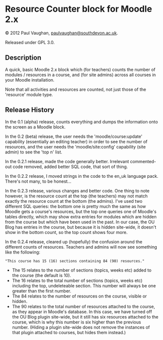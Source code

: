 # Resource Counter block for Moodle 2.x

&copy; 2012 Paul Vaughan, paulvaughan@southdevon.ac.uk. 

Released under GPL 3.0. 

## Description

A quick, basic Moodle 2.x block which (for teachers) counts the number of modules / resources in a course, and (for site admins) across all courses in your Moodle installation.

Note that all activities and resources are counted, not just those of the 'resource' module type.

## Release History

In the 0.1 (alpha) release, counts everything and dumps the information onto the screen as a Moodle block.

In the 0.2 (beta) release, the user needs the 'moodle/course:update' capability (essentially an editing teacher) in order to see the number of resources, and the user needs the 'moodle/site:config' capability (site admin) to see the 'top n' list.

In the 0.2.1 release, made the code generally better. Irrelevant commented-out code removed, added better SQL code, that sort of thing.

In the 0.2.2 release, I moved strings in the code to the en_uk language pack. There's not many, to be honest...

In the 0.2.3 release, various changes and better code.  One thing to note however, is the resource count at the top (the teachers) may not match exactly the resource count at the bottom (the admins). I've used two different SQL queries: the bottom one is pretty much the same as how Moodle gets a course's resources, but the top one queries one of Moodle's tables directly, which may show extra entries for modules which are hidden from the course but which have been used in the past.  In our case, the OU Blog has entries in the course, but because it is hidden site-wide, it doesn't show in the bottom count, so the top count shows four more.

In the 0.2.4 release, cleared up (hopefully) the confusion around the different counts of resources. Teachers and admins will now see something like the following:

    "This course has 15 (16) sections containing 84 (90) resources."

* The 15 relates to the number of sections (topics, weeks etc) added to the course (the default is 10).
* The 16 relates to the total number of sections (topics, weeks etc) including the top, undeleteable section. This number will always be one greater than the first number.
* The 84 relates to the number of resources on the course, visible or hidden.
* The 90 relates to the total number of resources attached to the course, as they appear in Moodle's database. In this case, we have turned off the OU Blog plugin site-wide, but it still has six resources attached to the course, which is why this number is six higher than the previous number. (Hiding a plugin site-wide does not remove the instances of that plugin attached to courses, but hides them instead.)
